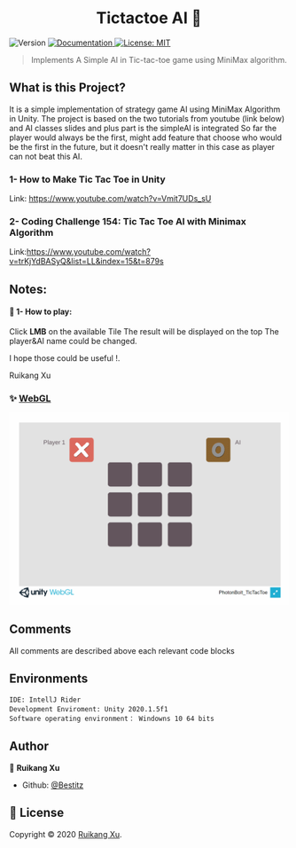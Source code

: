 <h1 align="center">Tictactoe AI 👋</h1>
<p>
  <img alt="Version" src="https://img.shields.io/badge/version-V0.2-blue.svg?cacheSeconds=2592000" />
  <a href="doc/UserPDF/html/index.html" target="_blank">
    <img alt="Documentation" src="https://img.shields.io/badge/documentation-yes-brightgreen.svg" />
  </a>
  <a href="todo" target="_blank">
    <img alt="License: MIT" src="https://img.shields.io/badge/License-MIT-yellow.svg" />
  </a>
</p>

>   Implements A Simple AI in Tic-tac-toe game using MiniMax algorithm.

## What is this Project?

It is a simple implementation of strategy game AI using MiniMax Algorithm in Unity.
The project is based on the two tutorials from youtube (link below) and AI classes slides and plus part is the simpleAI is integrated
So far the player would always be the first, might add feature that choose who would be the first in the future, but it doesn't really matter in this case as player can not beat this AI.

### 1- How to Make Tic Tac Toe in Unity
Link: https://www.youtube.com/watch?v=Vmit7UDs_sU

### 2- Coding Challenge 154: Tic Tac Toe AI with Minimax Algorithm

Link:https://www.youtube.com/watch?v=trKjYdBASyQ&list=LL&index=15&t=879s

## Notes:
#### :low_brightness: 1- How to play:
Click **LMB** on the available Tile
The result will be displayed on the top
The player&AI name could be changed.

I hope those could be useful !.

Ruikang Xu


### ✨ [WebGL](https://monsterlady.github.io/TicTacToeAI/)
![avatar](https://github.com/monsterlady/TicTacToeAI/blob/main/Assets/tictactoedemo.gif)

## Comments

All comments are described above each relevant code blocks


## Environments

```sh
IDE: IntellJ Rider
Development Enviroment: Unity 2020.1.5f1
Software operating environment： Windowns 10 64 bits
```

## Author

👤 **Ruikang Xu**

* Github: [@Bestitz](https://github.com/monsterlady)



## 📝 License

Copyright © 2020 [Ruikang Xu](https://github.com/Bestitz).<br />

